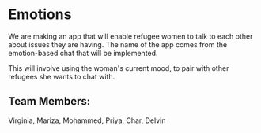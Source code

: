 # Emotions

We are making an app  that will enable refugee women to talk to each other about issues they are having. The name of the app comes from the emotion-based chat that will be implemented.

This will involve using the woman's current mood, to pair with other refugees she wants to chat with.

## Team Members:
Virginia, Mariza, Mohammed, Priya, Char, Delvin